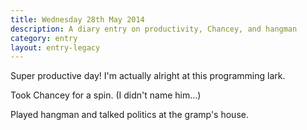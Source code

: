 ```yaml
---
title: Wednesday 28th May 2014
description: A diary entry on productivity, Chancey, and hangman
category: entry
layout: entry-legacy
---
```


Super productive day! I'm actually alright at this programming lark.

Took Chancey for a spin. (I didn't name him&hellip;)

Played hangman and talked politics at the gramp's house.
